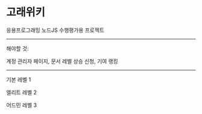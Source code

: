 
# 고래위키

응용프로그래밍 노드JS 수행평가용 프로젝트

- - -

해야할 것:

계정 관리자 페이지, 문서 레벨 상승 신청, 기여 랭킹

- - -

기본 레벨 1

엘리트 레벨 2

어드민 레벨 3
